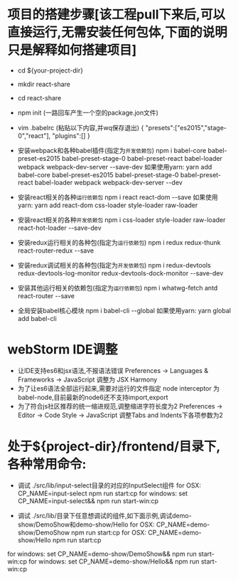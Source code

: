 
# 项目的搭建步骤[该工程pull下来后,可以直接运行,无需安装任何包体,下面的说明只是解释如何搭建项目]
* cd ${your-project-dir}
* mkdir react-share
* cd react-share
* npm init      (一路回车产生一个空的package.jon文件)
* vim .babelrc  (粘贴以下内容,并wq保存退出)
    {
      "presets":["es2015","stage-0","react"],
      "plugins":[]
    }
* 安装webpack和各种babel插件(指定为``开发依赖包``)
npm i babel-core babel-preset-es2015 babel-preset-stage-0 babel-preset-react babel-loader webpack webpack-dev-server --save-dev
如果使用yarn: yarn add babel-core babel-preset-es2015 babel-preset-stage-0 babel-preset-react babel-loader webpack webpack-dev-server --dev

* 安装react相关的各种``运行依赖包``
npm i react react-dom --save
如果使用yarn: yarn add react-dom css-loader style-loader raw-loader

* 安装react相关的各种``开发依赖包``
npm i css-loader style-loader raw-loader react-hot-loader --save-dev

* 安装redux运行相关的各种包(指定为``运行依赖包``)
npm i redux redux-thunk react-router-redux --save

* 安装redux调试相关的各种包(指定为``开发依赖包``)
npm i redux-devtools redux-devtools-log-monitor redux-devtools-dock-monitor --save-dev

* 安装其他运行相关的依赖包(指定为``运行依赖包``)
npm i whatwg-fetch antd react-router --save

* 全局安装babel核心模块
npm i babel-cli --global
如果使用yarn: yarn global add babel-cli 


# webStorm IDE调整
* 让IDE支持es6和jsx语法,不报语法错误
Preferences -> Languages & Frameworks -> JavaScript 调整为 JSX Harmony
* 为了让es6语法全部运行起来,需要对运行的文件指定 node interceptor 为 babel-node,目前最新的node6还不支持import,export
* 为了符合js社区推荐的统一缩进规范,调整缩进字符长度为2
Preferences -> Editor -> Code Style -> JavaScript 调整Tabs and Indents下各项参数为2

# 处于${project-dir}/frontend/目录下,各种常用命令:
* 调试 ./src/lib/input-select目录的对应的InputSelect组件
for OSX: CP_NAME=input-select npm run start:cp
for windows: set CP_NAME=input-select&& npm run start-win:cp

* 调试 ./src/lib/目录下任意想调试的组件,如下面示例,调试demo-show/DemoShow和demo-show/Hello
for OSX: CP_NAME=demo-show/DemoShow npm run start:cp
for OSX: CP_NAME=demo-show/Hello npm run start:cp

for windows: set CP_NAME=demo-show/DemoShow&& npm run start-win:cp
for windows: set CP_NAME=demo-show/Hello&& npm run start-win:cp



